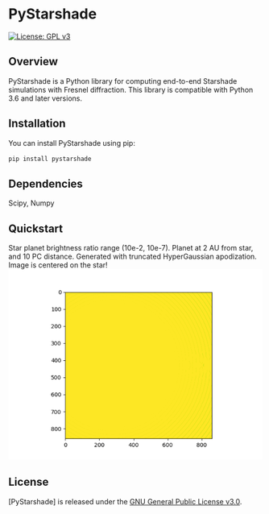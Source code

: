 # PyStarshade

[![License: GPL v3](https://img.shields.io/badge/License-GPLv3-blue.svg)](https://www.gnu.org/licenses/gpl-3.0)

## Overview

PyStarshade is a Python library for computing end-to-end Starshade simulations with Fresnel diffraction. This library is compatible with Python 3.6 and later versions.

## Installation

You can install PyStarshade using pip:

```bash
pip install pystarshade
```

## Dependencies

Scipy, Numpy

## Quickstart

Star planet brightness ratio range (10e-2, 10e-7). Planet at 2 AU from star, and 10 PC distance. Generated with truncated HyperGaussian apodization. Image is centered on the star!
![Star planet brightness ratio range (10e-2, 10e-7)](images/contrast.gif)

## License

[PyStarshade] is released under the [GNU General Public License v3.0](LICENSE).
